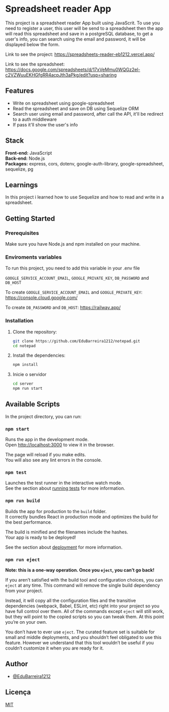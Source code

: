 # Spreadsheet reader App

This project is a spreadsheet reader App built using JavaScrit. To use you need to register a user, this user will be send to a spreadsheet then the app will read this spreadsheet and save in a postgreSQL database, to get a user's info, you can search using the email and password, it will be displayed below the form.

Link to see the project: https://spreadsheets-reader-eb1212.vercel.app/

Link to see the spreadsheet: https://docs.google.com/spreadsheets/d/17xVeMmu0WQGz2el-c2VZWuuEKHGfgRR4acpJth3aPkg/edit?usp=sharing

## Features

* Write on spreadsheet using google-spreadsheet
* Read the spreadsheet and save on DB using Sequelize ORM
* Search user using email and password, after call the API, it'll be redirect to a auth middleware
* If pass it'll show the user's info


## Stack

**Front-end:** JavaScript  
**Back-end:** Node.js  
**Packages:** express, cors, dotenv, google-auth-library, google-spreadsheet, sequelize, pg


## Learnings

In this project i learned how to use Sequelize and how to read and write in a spreadsheet.

## Getting Started

### Prerequisites

Make sure you have Node.js and npm installed on your machine.

### Enviroments variables

To run this project, you need to add this variable in your .env file

`GOOGLE_SERVICE_ACCOUNT_EMAIL`, `GOOGLE_PRIVATE_KEY`, `DB_PASSWORD` and `DB_HOST`

To create `GOOGLE_SERVICE_ACCOUNT_EMAIL` and `GOOGLE_PRIVATE_KEY`: https://console.cloud.google.com/

To create `DB_PASSWORD` and `DB_HOST`: https://railway.app/

### Installation

1. Clone the repository:

    ```bash
    git clone https://github.com/EduBarreira1212/notepad.git
    cd notepad
    ```

2. Install the dependencies:

    ```bash
    npm install
    ```
3. Inicie o servidor

    ```bash
    cd server
    npm run start
    ```
## Available Scripts

In the project directory, you can run:

### `npm start`

Runs the app in the development mode.\
Open [http://localhost:3000](http://localhost:3000) to view it in the browser.

The page will reload if you make edits.\
You will also see any lint errors in the console.

### `npm test`

Launches the test runner in the interactive watch mode.\
See the section about [running tests](https://facebook.github.io/create-react-app/docs/running-tests) for more information.

### `npm run build`

Builds the app for production to the `build` folder.\
It correctly bundles React in production mode and optimizes the build for the best performance.

The build is minified and the filenames include the hashes.\
Your app is ready to be deployed!

See the section about [deployment](https://facebook.github.io/create-react-app/docs/deployment) for more information.

### `npm run eject`

**Note: this is a one-way operation. Once you `eject`, you can’t go back!**

If you aren’t satisfied with the build tool and configuration choices, you can `eject` at any time. This command will remove the single build dependency from your project.

Instead, it will copy all the configuration files and the transitive dependencies (webpack, Babel, ESLint, etc) right into your project so you have full control over them. All of the commands except `eject` will still work, but they will point to the copied scripts so you can tweak them. At this point you’re on your own.

You don’t have to ever use `eject`. The curated feature set is suitable for small and middle deployments, and you shouldn’t feel obligated to use this feature. However we understand that this tool wouldn’t be useful if you couldn’t customize it when you are ready for it.

## Author

- [@EduBarreira1212](https://github.com/EduBarreira1212)


## Licença

[MIT](https://choosealicense.com/licenses/mit/)